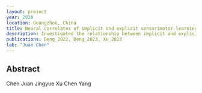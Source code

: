 ```yaml
---
layout: project
year: 2020
location: Guangzhou, China
title: Neural correlates of implicit and explicit sensorimotor learning
description: Investigated the relationship between implicit and explicit sensorimotor adaptation
publications: Deng_2022, Deng_2023, Xu_2023
lab: "Juan Chen"
---
```

## Abstract
Chen Juan Jingyue Xu Chen Yang